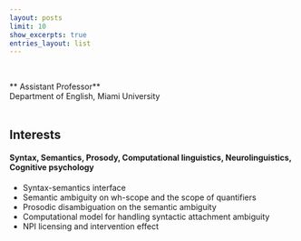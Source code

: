 ```yaml
---
layout: posts
limit: 10
show_excerpts: true
entries_layout: list
---
```

<br />

** Assistant Professor**
<br />
Department of English, Miami University
<br />
<br />

## Interests

#### Syntax, Semantics, Prosody, Computational linguistics, Neurolinguistics, Cognitive psychology
* Syntax-semantics interface
* Semantic ambiguity on wh-scope and the scope of quantifiers
* Prosodic disambiguation on the semantic ambiguity
* Computational model for handling syntactic attachment ambiguity
* NPI licensing and intervention effect



